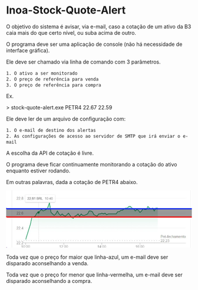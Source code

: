 # Inoa-Stock-Quote-Alert
O objetivo do sistema é avisar, via e-mail, caso a cotação de um ativo da B3 caia mais do que certo nível, ou suba acima de outro.

O programa deve ser uma aplicação de console (não há necessidade de interface gráfica).

Ele deve ser chamado via linha de comando com 3 parâmetros.

    1. O ativo a ser monitorado
    2. O preço de referência para venda
    3. O preço de referência para compra
   
Ex.

<p>> stock-quote-alert.exe PETR4 22.67 22.59</p>

Ele deve ler de um arquivo de configuração com:

    1. O e-mail de destino dos alertas
    2. As configurações de acesso ao servidor de SMTP que irá enviar o e-mail
    
A escolha da API de cotação é livre.

O programa deve ficar continuamente monitorando a cotação do ativo enquanto estiver rodando.

Em outras palavras, dada a cotação de PETR4 abaixo.


<img src="image.png">


Toda vez que o preço for maior que linha-azul, um e-mail deve ser disparado aconselhando a venda.

Toda vez que o preço for menor que linha-vermelha, um e-mail deve ser disparado aconselhando a compra.
 

